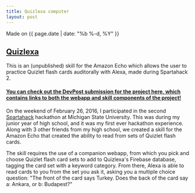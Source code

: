 ```yaml
---
title: Quizlexa computer
layout: post
---
```

Made on {{ page.date | date: "%b %-d, %Y" }}
## [Quizlexa]({{page.url}})

This is an (unpublished) skill for the Amazon Echo which allows the user to practice Quizlet flash cards auditorally with Alexa, made during Spartahack 2.

<!--more-->

#### [You can check out the DevPost submission for the project here, which contains links to both the webapp and skill components of the project!](https://devpost.com/software/quizlexa)

On the weekend of February 26, 2016, I participated in the second [Spartahack](https://spartahack.com/) hackathon at Michigan State University. This was during my junior year of high school, and it was my first ever hackathon experience. Along with 3 other friends from my high school, we created a skill for the Amazon Echo that created the ability to read from sets of Quizlet flash cards.

The skill requires the use of a companion webapp, from which you pick and choose Quizlet flash card sets to add to Quizlexa's Firebase database, tagging the card set with a keyword category. From there, Alexa is able to read cards to you from the set you ask it, asking you a multiple choice question: "The front of the card says Turkey. Does the back of the card say a: Ankara, or b: Budapest?"
